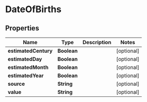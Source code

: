 

# DateOfBirths


## Properties

| Name | Type | Description | Notes |
|------------ | ------------- | ------------- | -------------|
|**estimatedCentury** | **Boolean** |  |  [optional] |
|**estimatedDay** | **Boolean** |  |  [optional] |
|**estimatedMonth** | **Boolean** |  |  [optional] |
|**estimatedYear** | **Boolean** |  |  [optional] |
|**source** | **String** |  |  [optional] |
|**value** | **String** |  |  [optional] |



